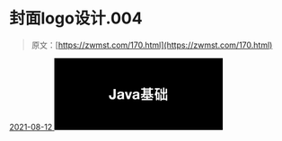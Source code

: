 <!--yml
category: 未分类
date: 0001-01-01 00:00:00
--->

# 封面logo设计.004

> 原文：[https://zwmst.com/170.html](https://zwmst.com/170.html)

   [ <time datetime="2021-08-12T09:32:43+08:00"> 2021-08-12 </time> ](https://zwmst.com/%e5%b0%81%e9%9d%a2logo%e8%ae%be%e8%ae%a1-004-2)  [![](img/df89d59a6a319ca374e4b20b291d9862.png)](https://zwmst.com/wp-content/uploads/2021/08/1628731963-c31be149143d7d2.jpeg)